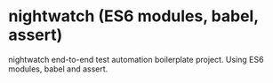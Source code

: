 # nightwatch (ES6 modules, babel, assert)
nightwatch end-to-end test automation boilerplate project. Using ES6 modules, babel and assert.
